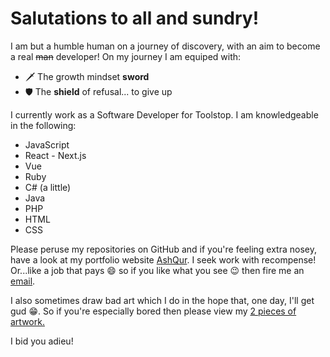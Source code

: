 # Salutations to all and sundry!

I am but a humble human on a journey of discovery, with an aim to become a real ~~man~~ developer! On my journey I am equiped with:
* 🗡 The growth mindset **sword**
* 🛡 The **shield** of refusal... to give up

I currently work as a Software Developer for Toolstop. I am knowledgeable in the following:
* JavaScript
* React - Next.js
* Vue
* Ruby
* C# (a little)
* Java
* PHP
* HTML
* CSS

Please peruse my repositories on GitHub and if you're feeling extra nosey, have a look at my portfolio website [AshQur](https://www.ashqur.co.uk). I seek work with recompense! Or...like a job that pays :smile: so if you like what you see :wink: then fire me an [email](mailto:ashir@ashqur.co.uk). 

I also sometimes draw bad art which I do in the hope that, one day, I'll get gud :grin:. So if you're especially bored then please view my [2 pieces of artwork.](https://www.instagram.com/ash_manq)

I bid you adieu!
